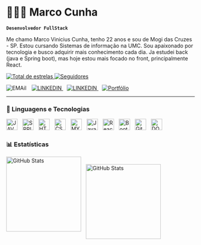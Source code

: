 # 👨🏻‍💻 Marco Cunha

**`Desenvolvedor FullStack`**

Me chamo Marco Vinicius Cunha, tenho 22 anos e sou de Mogi das Cruzes - SP. Estou cursando Sistemas de informação na UMC. Sou apaixonado por tecnologia e busco adquirir mais conhecimento cada dia.
Ja estudei back (java e Spring boot), mas hoje estou mais focado no front, principalmente React.

<p align="left">
    <a href="https://github.com/MarcoVCunha?tab=repositories&sort=stargazers">
        <img 
            alt="Total de estrelas" 
            title="Total de estrelas GitHub" 
            src="https://custom-icon-badges.demolab.com/github/stars/MarcoVCunha?color=55960c&style=for-the-badge&labelColor=488207&logo=star&label=estrelas"
        />
    </a>
    <a href="https://github.com/MarcoVCunha?tab=followers">
        <img 
            alt="Seguidores" 
            title="Me siga no GitHub" 
            src="https://custom-icon-badges.demolab.com/github/followers/MarcoVCunha?color=236ad3&labelColor=1155ba&style=for-the-badge&logo=github&label=Seguidores&logoColor=white"
        />
    </a>
</p>

<p align="left">
        <img
            alt="EMAil" 
            style="padding-right: 10px;" 
            alt="EMAIL" 
            title="E-mail" 
            src="https://custom-icon-badges.demolab.com/badge/marcoviniciuscunha@gmail.com-E61B23.svg?logo=mail"
        />
        <a  style="padding-right: 10px;" 
            href="https://www.linkedin.com/in/marco-cunha-0225762b8/">
            <img
                alt="LINKEDIN"
                title="Linkedin"
                src="https://custom-icon-badges.demolab.com/badge/-2e2e2e.svg?logo=li"
            />
        </a>
        <a  style="padding-right: 10px;" 
            href="https://www.instagram.com/marcov_cunha/">
            <img
                alt="LINKEDIN"
                title="Linkedin"
                src="https://custom-icon-badges.demolab.com/badge/-2e2e2e.svg?logo=instagram"
            />
        </a>
        <a style="padding-right: 10px;" href="https://marco-portfolio-seven.vercel.app" target="_blank">
            <img 
                alt="Portfólio"
                title="Portfólio"
                src="https://custom-icon-badges.demolab.com/badge/Portfólio-blue.svg?logo=web"
            />
        </a>
</p>

---

### 🤖 Linguagens e Tecnologias

<img 
    align="left" 
    alt="JAVA"
    title="Java" 
    width="30px"
    style="padding-right: 10px;"  
    src="https://cdn.jsdelivr.net/gh/devicons/devicon@latest/icons/java/java-original.svg" 
/>
<img 
    align="left" 
    alt="SPRING"
    title="Spring boot" 
    width="30px" 
    style="padding-right: 10px;" 
    src="https://cdn.jsdelivr.net/gh/devicons/devicon@latest/icons/spring/spring-original.svg" 
/>
<img 
    align="left" 
    alt="HTML"
    title="HTML" 
    width="30px" 
    style="padding-right: 10px;" 
    src="https://cdn.jsdelivr.net/gh/devicons/devicon@latest/icons/html5/html5-original.svg" 
/>
<img 
    align="left" 
    alt="CSS" 
    title="CSS"
    width="30px" 
    style="padding-right: 10px;" 
    src="https://cdn.jsdelivr.net/gh/devicons/devicon@latest/icons/css3/css3-original.svg" 
/>
<img 
    align="left" 
    alt="MYSQL" 
    title="MySQL"
    width="30px" 
    style="padding-right: 10px;" 
    src="https://cdn.jsdelivr.net/gh/devicons/devicon@latest/icons/mysql/mysql-original.svg" 
/>
<img 
    align="left" 
    alt="JavaScript" 
    title="JavaScript"
    width="30px" 
    style="padding-right: 10px;" 
    src="https://cdn.jsdelivr.net/gh/devicons/devicon@latest/icons/javascript/javascript-original.svg" 
/>
<img 
    align="left" 
    alt="React"
    title="React" 
    width="30px" 
    style="padding-right: 10px;" 
    src="https://cdn.jsdelivr.net/gh/devicons/devicon@latest/icons/react/react-original.svg" 
/>
<img 
    align="left" 
    alt="Bootstrap"
    title="Bootstrap" 
    width="30px" 
    style="padding-right: 10px;" 
    src="https://cdn.jsdelivr.net/gh/devicons/devicon@latest/icons/bootstrap/bootstrap-original.svg" 
/>
<img 
    align="left" 
    alt="Git" 
    title="Git"
    width="30px" 
    style="padding-right: 10px;" 
    src="https://cdn.jsdelivr.net/gh/devicons/devicon@latest/icons/git/git-original.svg" 
/>
<img 
    align="left" 
    alt="DOCKER" 
    title="Docker"
    width="30px" 
    style="padding-right: 10px;" 
    src="https://cdn.jsdelivr.net/gh/devicons/devicon@latest/icons/docker/docker-plain.svg" 
/>
<br/>
<br/>

### 📊 Estatísticas

<img 
    align="left" 
    alt="GitHub Stats" 
    height="200" 
    style="padding-right: 10px;" 
    src="https://github-readme-stats.vercel.app/api?username=MarcoVCunha&show_icons=true&theme=ocean_dark&include_all_commits=true&locale=pt-br" 
  />
<img 
    align="left" 
    alt="GitHub Stats" 
    height="200" 
    style="padding-top: 20px;" 
    src="https://github-readme-stats.vercel.app/api/top-langs/?username=MarcoVCunha&theme=ocean_dark&layout=donut&custom_title=Tecnologias&langs_count=9" 
  />

</p>
